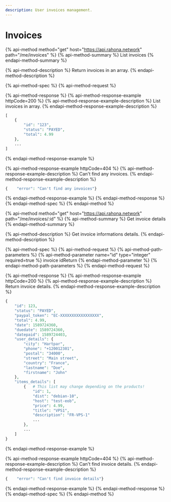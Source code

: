 ```yaml
---
description: User invoices management.
---
```


# Invoices

{% api-method method="get" host="https://api.rahona.network" path="/me/invoices" %}
{% api-method-summary %}
List invoices
{% endapi-method-summary %}

{% api-method-description %}
Return invoices in an array.
{% endapi-method-description %}

{% api-method-spec %}
{% api-method-request %}

{% api-method-response %}
{% api-method-response-example httpCode=200 %}
{% api-method-response-example-description %}
List invoices in array.
{% endapi-method-response-example-description %}

```php
[
    {
        "id": "123",
        "status": "PAYED",
        "total": 4.99
    },
    ...
]
```
{% endapi-method-response-example %}

{% api-method-response-example httpCode=404 %}
{% api-method-response-example-description %}
Can't find any invoices.
{% endapi-method-response-example-description %}

```php
{    "error": "Can't find any invoices"}
```
{% endapi-method-response-example %}
{% endapi-method-response %}
{% endapi-method-spec %}
{% endapi-method %}

{% api-method method="get" host="https://api.rahona.network" path="/me/invoices/:id" %}
{% api-method-summary %}
Get invoice details
{% endapi-method-summary %}

{% api-method-description %}
Get invoice informations details.
{% endapi-method-description %}

{% api-method-spec %}
{% api-method-request %}
{% api-method-path-parameters %}
{% api-method-parameter name="id" type="integer" required=true %}
invoice idReturn 
{% endapi-method-parameter %}
{% endapi-method-path-parameters %}
{% endapi-method-request %}

{% api-method-response %}
{% api-method-response-example httpCode=200 %}
{% api-method-response-example-description %}
Return invoice details.
{% endapi-method-response-example-description %}

```php
{
    "id": 123,
    "status": "PAYED",
    "paypal_token": "EC-XXXXXXXXXXXXXXXXX",
    "total": 4.99,
    "date": 1589724360,
    "duedate": 1589724360,
    "datepaid": 1589724403,
    "user_details": {
        "city": "Hartpar",
        "phone": "+120012301",
        "postal": "34000",
        "street": "Main street",
        "country": "France",
        "lastname": "Doe",
        "firstname": "John"
    },
    "items_details": [
        {   # This list may change depending on the products!
            "id": 1,
            "dist": "debian-10",
            "host": "test-eob",
            "price": 4.99,
            "title": "VPS1",
            "description": "FR-VPS-1"
            ...
        },
        ...
    ]
}
```
{% endapi-method-response-example %}

{% api-method-response-example httpCode=404 %}
{% api-method-response-example-description %}
Can't find invoice details.
{% endapi-method-response-example-description %}

```php
{    "error": "Can't find invoice details"}
```
{% endapi-method-response-example %}
{% endapi-method-response %}
{% endapi-method-spec %}
{% endapi-method %}



